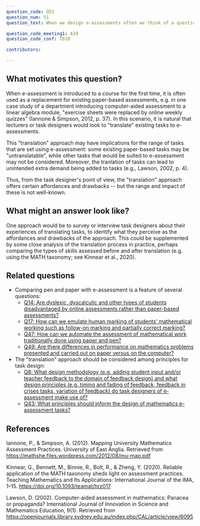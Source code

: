 ```yaml
---
question_code: Q51 
question_num: 51 
question_text: When we design e-assessments often we think of a question we would ask on a 'normal' pen and paper exam and we 'translate' this in e-assessment. What are the implications, technicalities, affordances and drawbacks of this transfer? 

question_code_meeting1: A19
question_code_conf: TD10 

contributors: 

---
```



## What motivates this question?

When e-assessment is introduced to a course for the first time, it is often used as a replacement for existing paper-based assessments, e.g. in one case study of a department introducing computer-aided assessment to a linear algebra module, "exercise sheets were replaced by online weekly quizzes" (Iannone & Simpson, 2012, p. 37). In this scenario, it is natural that lecturers or task designers would look to "translate" existing tasks to e-assessments.

This "translation" approach may have implications for the range of tasks that are set using e-assessment: some existing paper-based tasks may be "untranslatable", while other tasks that would be suited to e-assessment may not be considered. Moreover, the tranlation of tasks can lead to unintended extra demand being added to tasks (e.g., Lawson, 2002, p. 4).

Thus, from the task designer's point of view, the "translation" approach offers certain affordances and drawbacks -- but the range and impact of these is not well-known.

## What might an answer look like?

One approach would be to survey or interview task designers about their experiences of translating tasks, to identify what they perceive as the affordances and drawbacks of the approach. This could be supplemented by some close analysis of the translation process in practice, perhaps comparing the types of skills assessed before and after translation (e.g. using the MATH taxonomy; see Kinnear et al., 2020).

## Related questions

* Comparing pen and paper with e-assessment is a feature of several questions:
  - [Q14: Are dyslexic, dyscalculic and other types of students disadvantaged by online assessments rather than paper-based assessments?](Q14)
  - [Q17: How can we emulate human marking of students’ mathematical working such as follow-on marking and partially correct marking?](Q17)
  - [Q47: How can we automate the assessment of mathematical work traditionally done using paper and pen?](Q47)
  - [Q49: Are there differences in performance on mathematics problems presented and carried out on paper versus on the computer?](Q49)
* The "translation" approach should be considered among principles for task design:
  - [Q8: What design methodology (e.g. adding student input and/or teacher feedback to the domain of feedback design) and what design principles (e.g. timing and fading of feedback, feedback in crises tasks, variation of feedback) do task designers of e-assessment make use of?](Q8)
  - [Q43: What principles should inform the design of mathematics e-assessment tasks?](Q43)

## References

Iannone, P., & Simpson, A. (2012). Mapping University Mathematics Assessment Practices. University of East Anglia. Retrieved from https://mathshe.files.wordpress.com/2012/08/mu-map.pdf

Kinnear, G., Bennett, M., Binnie, R., Bolt, R., & Zheng, Y. (2020). Reliable application of the MATH taxonomy sheds light on assessment practices. Teaching Mathematics and Its Applications: International Journal of the IMA, 1–15. https://doi.org/10.1093/teamat/hrz017

Lawson, D. (2002). Computer-aided assessment in mathematics: Panacea or propaganda? International Journal of Innovation in Science and Mathematics Education, 9(1). Retrieved from https://openjournals.library.sydney.edu.au/index.php/CAL/article/view/6095